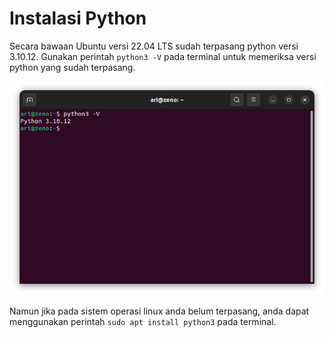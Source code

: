 # Instalasi Python
Secara bawaan Ubuntu versi 22.04 LTS sudah terpasang python versi 3.10.12. Gunakan perintah `python3 -V` pada terminal untuk memeriksa versi python yang sudah terpasang.

<center> 

![icon](img/python/python_versi.png)

</center>

Namun jika pada sistem operasi linux anda belum terpasang, anda dapat menggunakan perintah `sudo apt install python3` pada terminal.
